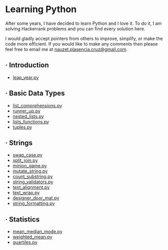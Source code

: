 # Learning Python

After some years, I have decided to learn Python and I love it. To do it, I am solving Hackerrank problems and you can find every solution here.

I would gladly accept pointers from others to improve, simplify, or make the code more efficient. If you would like to make any comments then please feel free to email me at nauzet.plasencia.cruz@gmail.com.

## · Introduction
- [leap_year.py](https://github.com/nplasencia/LearningPython/blob/master/Introduction/leap_year.py)

## · Basic Data Types
- [list_comprehensions.py](https://github.com/nplasencia/LearningPython/blob/master/BasicDataTypes/list_comprehensions.py)
- [runner_up.py](https://github.com/nplasencia/LearningPython/blob/master/BasicDataTypes/runner_up.py)
- [nested_lists.py](https://github.com/nplasencia/LearningPython/blob/master/BasicDataTypes/nested_lists.py)
- [lists_functions.py](https://github.com/nplasencia/LearningPython/blob/master/BasicDataTypes/lists_functions.py)
- [tuples.py](https://github.com/nplasencia/LearningPython/blob/master/BasicDataTypes/tuples.py)

## · Strings
- [swap_case.py](https://github.com/nplasencia/LearningPython/blob/master/Strings/swap_case.py)
- [split_join.py](https://github.com/nplasencia/LearningPython/blob/master/Strings/split_join.py)
- [minion_game.py](https://github.com/nplasencia/LearningPython/blob/master/Strings/minion_game.py)
- [mutate_string.py](https://github.com/nplasencia/LearningPython/blob/master/Strings/mutate_string.py)
- [count_substring.py](https://github.com/nplasencia/LearningPython/blob/master/Strings/count_substring.py)
- [string_validators.py](https://github.com/nplasencia/LearningPython/blob/master/Strings/string_validators.py)
- [text_alignment.py](https://github.com/nplasencia/LearningPython/blob/master/Strings/text_alignment.py)
- [text_wrap.py](https://github.com/nplasencia/LearningPython/blob/master/Strings/text_wrap.py)
- [designer_door_mat.py](https://github.com/nplasencia/LearningPython/blob/master/Strings/designer_doow_mat.py)
- [string_formatting.py](https://github.com/nplasencia/LearningPython/blob/master/Strings/string_formatting.py)

## · Statistics
- [mean_median_mode.py](https://github.com/nplasencia/LearningPython/blob/master/Statistics/mean_median_mode.py)
- [weighted_mean.py](https://github.com/nplasencia/LearningPython/blob/master/Statistics/weighted_mean.py)
- [quartiles.py](https://github.com/nplasencia/LearningPython/blob/master/Statistics/quartiles.py)
